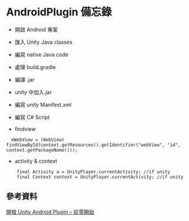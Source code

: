 # AndroidPlugin 備忘錄


* 開啟 Android 專案
* 匯入 Unity Java classes
* 編寫 native Java code
* 處理 build.gradle
* 編譯 .jar 
* unity 中加入.jar
* 編寫 unity Manifest.xml
* 編寫 C# Script



* findview
```
  mWebView = (WebView) findViewById(context.getResources().getIdentifier("webView", "id", context.getPackageName()));
```

* activity & context
```
    final Activity a = UnityPlayer.currentActivity; //if unity
    final Context context = UnityPlayer.currentActivity; //if unity
```





## 參考資料
[開發 Unity Android Plugin – 從零開始](https://douduck08.wordpress.com/2016/06/08/birth-of-unity-android-plugin/)
